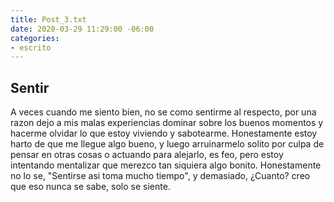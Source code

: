 ```yaml
---
title: Post_3.txt
date: 2020-03-29 11:29:00 -06:00
categories:
- escrito
---
```


## Sentir

A veces cuando me siento bien, no se como sentirme al respecto, por una razon dejo a mis malas experiencias dominar sobre los buenos momentos y hacerme olvidar lo que estoy viviendo y sabotearme.
Honestamente estoy harto de que me llegue algo bueno, y luego arruinarmelo solito por culpa de pensar en otras cosas o actuando para alejarlo, es feo, pero estoy intentando mentalizar que merezco tan siquiera algo bonito.
Honestamente no lo se, "Sentirse asi toma mucho tiempo", y demasiado, ¿Cuanto? creo que eso nunca se sabe, solo se siente.